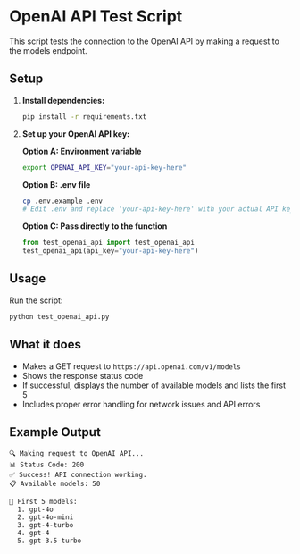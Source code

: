# OpenAI API Test Script

This script tests the connection to the OpenAI API by making a request to the models endpoint.

## Setup

1. **Install dependencies:**
   ```bash
   pip install -r requirements.txt
   ```

2. **Set up your OpenAI API key:**

   **Option A: Environment variable**
   ```bash
   export OPENAI_API_KEY="your-api-key-here"
   ```

   **Option B: .env file**
   ```bash
   cp .env.example .env
   # Edit .env and replace 'your-api-key-here' with your actual API key
   ```

   **Option C: Pass directly to the function**
   ```python
   from test_openai_api import test_openai_api
   test_openai_api(api_key="your-api-key-here")
   ```

## Usage

Run the script:
```bash
python test_openai_api.py
```

## What it does

- Makes a GET request to `https://api.openai.com/v1/models`
- Shows the response status code
- If successful, displays the number of available models and lists the first 5
- Includes proper error handling for network issues and API errors

## Example Output

```
🔍 Making request to OpenAI API...
📊 Status Code: 200
✅ Success! API connection working.
📋 Available models: 50

📝 First 5 models:
  1. gpt-4o
  2. gpt-4o-mini
  3. gpt-4-turbo
  4. gpt-4
  5. gpt-3.5-turbo
```